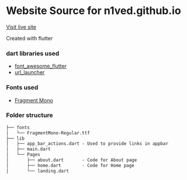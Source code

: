 # Website Source for n1ved.github.io

[Visit live site](https://n1ved.github.io)

Created with flutter

### dart libraries used

- [font_awesome_flutter](https://pub.dev/packages/font_awesome_flutter)
- [url_launcher](https://pub.dev/packages/url_launcher)

### Fonts used

- [Fragment Mono](https://fonts.google.com/specimen/Fragment+Mono)

### Folder structure 

```markdown
├── fonts
│   └── FragmentMono-Regular.ttf 
├── lib
│   ├── app_bar_actions.dart - Used to provide links in appbar
│   ├── main.dart
│   └── Pages
│       ├── about.dart       - Code for About page
│       ├── home.dart        - Code for Home page
│       └── landing.dart
```